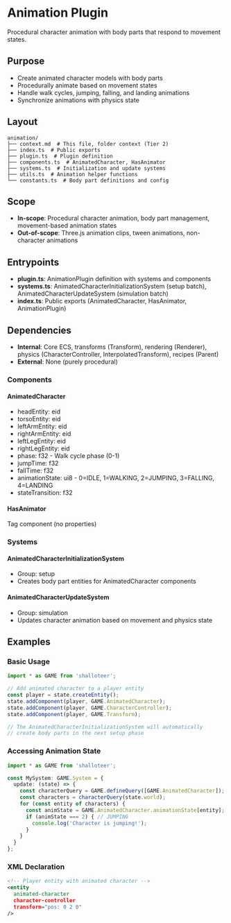 # Animation Plugin

<!-- LLM:OVERVIEW -->
Procedural character animation with body parts that respond to movement states.
<!-- /LLM:OVERVIEW -->

## Purpose

- Create animated character models with body parts
- Procedurally animate based on movement states
- Handle walk cycles, jumping, falling, and landing animations
- Synchronize animations with physics state

## Layout

```
animation/
├── context.md  # This file, folder context (Tier 2)
├── index.ts  # Public exports
├── plugin.ts  # Plugin definition
├── components.ts  # AnimatedCharacter, HasAnimator
├── systems.ts  # Initialization and update systems
├── utils.ts  # Animation helper functions
└── constants.ts  # Body part definitions and config
```

## Scope

- **In-scope**: Procedural character animation, body part management, movement-based animation states
- **Out-of-scope**: Three.js animation clips, tween animations, non-character animations

## Entrypoints

- **plugin.ts**: AnimationPlugin definition with systems and components
- **systems.ts**: AnimatedCharacterInitializationSystem (setup batch), AnimatedCharacterUpdateSystem (simulation batch)
- **index.ts**: Public exports (AnimatedCharacter, HasAnimator, AnimationPlugin)

## Dependencies

- **Internal**: Core ECS, transforms (Transform), rendering (Renderer), physics (CharacterController, InterpolatedTransform), recipes (Parent)
- **External**: None (purely procedural)

<!-- LLM:REFERENCE -->
### Components

#### AnimatedCharacter
- headEntity: eid
- torsoEntity: eid
- leftArmEntity: eid
- rightArmEntity: eid
- leftLegEntity: eid
- rightLegEntity: eid
- phase: f32 - Walk cycle phase (0-1)
- jumpTime: f32
- fallTime: f32
- animationState: ui8 - 0=IDLE, 1=WALKING, 2=JUMPING, 3=FALLING, 4=LANDING
- stateTransition: f32

#### HasAnimator
Tag component (no properties)

### Systems

#### AnimatedCharacterInitializationSystem
- Group: setup
- Creates body part entities for AnimatedCharacter components

#### AnimatedCharacterUpdateSystem
- Group: simulation
- Updates character animation based on movement and physics state
<!-- /LLM:REFERENCE -->

<!-- LLM:EXAMPLES -->
## Examples

### Basic Usage

```typescript
import * as GAME from 'shalloteer';

// Add animated character to a player entity
const player = state.createEntity();
state.addComponent(player, GAME.AnimatedCharacter);
state.addComponent(player, GAME.CharacterController);
state.addComponent(player, GAME.Transform);

// The AnimatedCharacterInitializationSystem will automatically
// create body parts in the next setup phase
```

### Accessing Animation State

```typescript
import * as GAME from 'shalloteer';

const MySystem: GAME.System = {
  update: (state) => {
    const characterQuery = GAME.defineQuery([GAME.AnimatedCharacter]);
    const characters = characterQuery(state.world);
    for (const entity of characters) {
      const animState = GAME.AnimatedCharacter.animationState[entity];
      if (animState === 2) { // JUMPING
        console.log('Character is jumping!');
      }
    }
  }
};
```

### XML Declaration

```xml
<!-- Player entity with animated character -->
<entity 
  animated-character
  character-controller
  transform="pos: 0 2 0"
/>
```
<!-- /LLM:EXAMPLES -->
